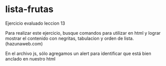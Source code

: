 # lista-frutas
Ejercicio evaluado leccion 13

Para realizar este ejercicio, busque comandos para utilizar en html y lograr mostrar el contenido con negritas, tabulacion y orden de lista.(hazunaweb.com)

En el archivo js, sólo agregamos un alert para identificar que está bien anclado en nuestro html
